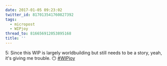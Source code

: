 ```yaml
---
date: 2017-01-05 09:23:02
twitter_id: 817013541760827392
tags:
  - micropost
  - WIPjoy
thread_to: 816656912053895168
title: ''
---
```


5: Since this WIP is largely worldbuilding but still needs to be a story, yeah, it's giving me trouble. 😶 [#WIPjoy](https://twitter.com/hashtag/WIPjoy)
